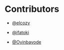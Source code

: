 # Contributors
-  [@elcozy](https://github.com/elcozy)

-  [@ifatoki](https://github.com/ifatoki)

- [@Oyinbayode](https://github.com/Oyinbayode)
